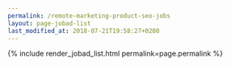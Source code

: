 ```yaml
---
permalink: /remote-marketing-product-seo-jobs
layout: page-jobad-list
last_modified_at: 2018-07-21T19:58:27+0200
---
```

{% include render_jobad_list.html permalink=page.permalink %}
